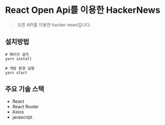 # React Open Api를 이용한 HackerNews
> 오픈 API를 이용한 hacker news입니다.


## 설치방법
```
# 패키지 설치
yarn install

# 개발 환경 실행
yarn start
```

## 주요 기술 스택
* React
* React Router
* Axios
* javascript
